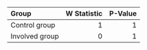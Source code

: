 |Group          | W Statistic| P-Value|
|:--------------|-----------:|-------:|
|Control group  |           1|       1|
|Involved group |           0|       1|
